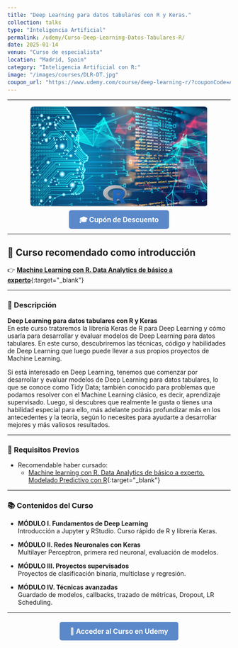 ```yaml
---
title: "Deep Learning para datos tabulares con R y Keras."
collection: talks
type: "Inteligencia Artificial"
permalink: /udemy/Curso-Deep-Learning-Datos-Tabulares-R/
date: 2025-01-14
venue: "Curso de especialista"
location: "Madrid, Spain"
category: "Inteligencia Artificial con R:"
image: "/images/courses/DLR-DT.jpg"
coupon_url: "https://www.udemy.com/course/deep-learning-r/?couponCode=ABR_2025"
---
```


<!-- ✅ Structured Data for SEO -->
<script type="application/ld+json">
{
  "@context": "https://schema.org",
  "@type": "Course",
  "name": "Deep Learning para datos tabulares con R y Keras.",
  "description": "Curso completo para desarrollar modelos de Deep Learning con datos tabulares (Tidy Data) en R, utilizando la librería Keras.",
  "provider": {
    "@type": "Organization",
    "name": "Udemy",
    "sameAs": "https://www.udemy.com"
  },
  "educationalCredentialAwarded": "Certificado de finalización",
  "inLanguage": "es",
  "url": "https://www.udemy.com/course/deep-learning-r/?couponCode=ABR_2025",
  "image": "https://www.manuelcastillo.eu/images/courses/DLR-DT.jpg",
  "offers": {
    "@type": "Offer",
    "url": "https://www.udemy.com/course/deep-learning-r/?couponCode=ABR_2025",
    "priceCurrency": "USD",
    "price": "12.00",
    "availability": "https://schema.org/InStock",
    "validFrom": "2025-04-01"
  },
  "hasCourseInstance": {
    "@type": "CourseInstance",
    "name": "Deep Learning con datos tabulares en R",
    "courseMode": "online",
    "courseWorkload": "PT10H",
    "inLanguage": "es",
    "startDate": "2025-01-01",
    "endDate": "2025-12-31",
    "eventAttendanceMode": "https://schema.org/OnlineEventAttendanceMode",
    "eventStatus": "https://schema.org/EventScheduled",
    "location": {
      "@type": "VirtualLocation",
      "url": "https://www.udemy.com",
      "address": {
        "@type": "PostalAddress",
        "addressLocality": "Madrid",
        "addressCountry": "ES"
      }
    },
    "image": "https://www.manuelcastillo.eu/images/courses/DLR-DT.jpg",
    "description": "Curso práctico de Deep Learning supervisado con R y Keras centrado en datos tabulares.",
    "organizer": {
      "@type": "Organization",
      "name": "Udemy",
      "url": "https://www.udemy.com"
    },
    "performer": {
      "@type": "Person",
      "name": "Manuel Castillo-Cara"
    },
    "offers": {
      "@type": "Offer",
      "url": "https://www.udemy.com/course/deep-learning-r/?couponCode=ABR_2025",
      "priceCurrency": "USD",
      "price": "12.00",
      "availability": "https://schema.org/InStock",
      "validFrom": "2025-04-01"
    }
  }
}
</script>

<style>
.boton-udemy {
  background-color: #5a88c9;
  color: white;
  padding: 0.75em 1.5em;
  text-decoration: none !important;
  font-weight: bold;
  border-radius: 5px;
  font-size: 1.1em;
  transition: background-color 0.3s ease;
}
.boton-udemy:hover {
  background-color: #4e7abf;
  text-decoration: none !important;
}
.page__taxonomy {
  display: none !important;
}
</style>

---

<div style="text-align: center;">
  <img src="/images/courses/DLR-DT.jpg" alt="Deep Learning con R para Tidy Data" width="400" style="border-radius: 8px; border: 1px solid #ccc; margin-bottom: 1rem;">
</div>

<div style="text-align: center; margin-bottom: 1rem;">
  <a href="https://www.udemy.com/course/deep-learning-r/?couponCode=ABR_2025" target="_blank" class="boton-udemy">
    🎓 Cupón de Descuento
  </a>
</div>

---

## 🎁 Curso recomendado como introducción
👉 [**Machine Learning con R. Data Analytics de básico a experto**](https://www.udemy.com/course/machine-learning-con-r-data-analytics/?couponCode=ABR_2025){:target="_blank"}

---

### 📘 Descripción

**Deep Learning para datos tabulares con R y Keras**  
En este curso trataremos la librería Keras de R para Deep Learning y cómo usarla para desarrollar y evaluar modelos de Deep Learning para datos tabulares. En este curso, descubriremos las técnicas, código y habilidades de Deep Learning que luego puede llevar a sus propios proyectos de Machine Learning. 

Si está interesado en Deep Learning, tenemos que comenzar por desarrollar y evaluar modelos de Deep Learning para datos tabulares, lo que se conoce como Tidy Data; también conocido para problemas que podamos resolver con el Machine Learning clásico, es decir, aprendizaje supervisado. Luego, si descubres que realmente le gusta o tienes una habilidad especial para ello, más adelante podrás profundizar más en los antecedentes y la teoría, según lo necesites para ayudarte a desarrollar mejores y más valiosos resultados.

---

### 🧠 Requisitos Previos

- Recomendable haber cursado:
  - [Machine learning con R. Data Analytics de básico a experto. Modelado Predictivo con R](https://www.udemy.com/course/machine-learning-con-r-data-analytics/?couponCode=ABR_2025){:target="_blank"}

---

### 📚 Contenidos del Curso

- **MÓDULO I. Fundamentos de Deep Learning**  
  Introducción a Jupyter y RStudio. Curso rápido de R y librería Keras.

- **MÓDULO II. Redes Neuronales con Keras**  
  Multilayer Perceptron, primera red neuronal, evaluación de modelos.

- **MÓDULO III. Proyectos supervisados**  
  Proyectos de clasificación binaria, multiclase y regresión.

- **MÓDULO IV. Técnicas avanzadas**  
  Guardado de modelos, callbacks, trazado de métricas, Dropout, LR Scheduling.

---

<div style="text-align: center; margin-top: 2rem;">
  <a href="https://www.udemy.com/course/deep-learning-r/?couponCode=ABR_2025" target="_blank" class="boton-udemy">
    🚀 Acceder al Curso en Udemy
  </a>
</div>